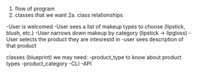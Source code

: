 1. flow of program
2. classes that we want 
  2a. class relationships


-User is welcomed
-User sees a list of makeup types to choose (lipstick, blush, etc.)
-User narrows down makeup by category (lipstick -> lipgloss)
-User selects the product they are intesrestd in 
-user sees description of that product


classes (blueprint) we may need: 
-product_type
  to know about product types
-product_category 
-CLI 
-API